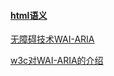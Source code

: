 #### <a href="https://developer.mozilla.org/zh-CN/docs/Glossary/Semantics">html语义</a>	

[无障碍技术WAI-ARIA](https://www.jianshu.com/p/2424e4119bc6)

[w3c对WAI-ARIA的介绍](https://www.w3.org/TR/2014/REC-wai-aria-implementation-20140320/#mapping_role_tablehttp://)